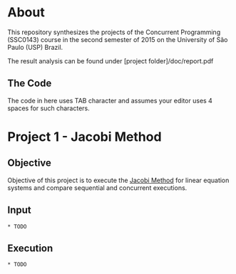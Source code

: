 About
=====

This repository synthesizes the projects of the Concurrent Programming (SSC0143) course in the second semester of 2015 on the University of São Paulo (USP) Brazil.

The result analysis can be found under [project folder]/doc/report.pdf


The Code
--------

The code in here uses TAB character and assumes your editor uses 4 spaces for such characters.


Project 1 - Jacobi Method
=========================

Objective
---------

Objective of this project is to execute the [Jacobi Method](https://en.wikipedia.org/wiki/Jacobi_method) for linear equation systems and compare sequential and concurrent executions.


Input
-----

	* TODO


Execution
---------

	* TODO